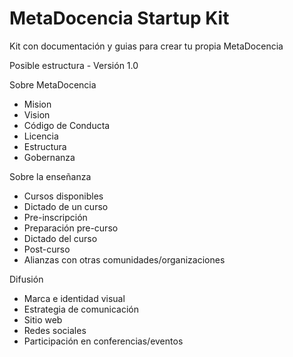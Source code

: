 # MetaDocencia Startup Kit
Kit con documentación y guias para crear tu propia MetaDocencia

Posible estructura - Versión 1.0

Sobre MetaDocencia
 - Mision
 - Vision
 - Código de Conducta
 - Licencia
 - Estructura
 - Gobernanza

Sobre la enseñanza
  - Cursos disponibles
  - Dictado de un curso
  -   Pre-inscripción
  -   Preparación pre-curso
  -   Dictado del curso
  -   Post-curso
  -   Alianzas con otras comunidades/organizaciones

Difusión
  - Marca e identidad visual
  - Estrategia de comunicación
  - Sitio web
  - Redes sociales
  - Participación en conferencias/eventos
